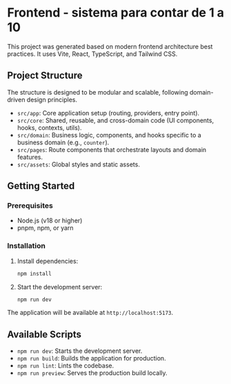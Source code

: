 # Frontend - sistema para contar de 1 a 10

This project was generated based on modern frontend architecture best practices. It uses Vite, React, TypeScript, and Tailwind CSS.

## Project Structure

The structure is designed to be modular and scalable, following domain-driven design principles.

- `src/app`: Core application setup (routing, providers, entry point).
- `src/core`: Shared, reusable, and cross-domain code (UI components, hooks, contexts, utils).
- `src/domain`: Business logic, components, and hooks specific to a business domain (e.g., `counter`).
- `src/pages`: Route components that orchestrate layouts and domain features.
- `src/assets`: Global styles and static assets.

## Getting Started

### Prerequisites

- Node.js (v18 or higher)
- pnpm, npm, or yarn

### Installation

1.  Install dependencies:
    ```bash
    npm install
    ```

2.  Start the development server:
    ```bash
    npm run dev
    ```

The application will be available at `http://localhost:5173`.

## Available Scripts

- `npm run dev`: Starts the development server.
- `npm run build`: Builds the application for production.
- `npm run lint`: Lints the codebase.
- `npm run preview`: Serves the production build locally.
